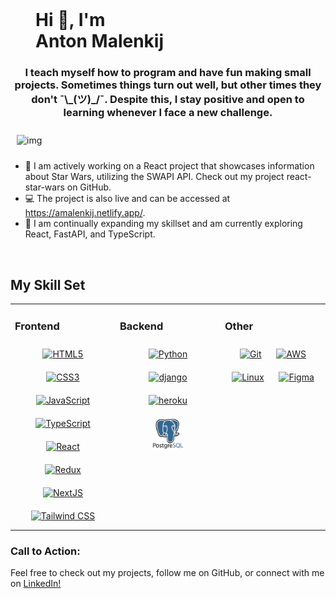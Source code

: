 <h1 style="margin: 16px 40px" align="">Hi 👋, I'm 
    <br>Anton Malenkij</h1>
<h3 align="center">I teach myself how to program and have fun making small projects. Sometimes things turn out well, but other times they don't ¯\_(ツ)_/¯. Despite this, I stay positive and open to learning whenever I face a new challenge.</h3>

<img style="margin: 10px" src="https://st3.depositphotos.com/2617209/16064/v/600/depositphotos_160641966-stock-illustration-programmer-cartoon-character.jpg" alt="img" />

- 🔭 I am actively working on a React project that showcases information about Star Wars, utilizing the SWAPI API. Check out my project react-star-wars on GitHub.
    <br>
- 💻 The project is also live and can be accessed at https://amalenkij.netlify.app/.
     <br>
- 🌱 I am continually expanding my skillset and am currently exploring React, FastAPI, and TypeScript.
<br>

## My Skill Set  
<table><tr><td valign="top" width="33%">

### Frontend  
<div align="center">  
<a href="https://en.wikipedia.org/wiki/HTML5" target="_blank"><img style="margin: 10px" src="https://profilinator.rishav.dev/skills-assets/html5-original-wordmark.svg" alt="HTML5" height="50" /></a>  
<a href="https://www.w3schools.com/css/" target="_blank"><img style="margin: 10px" src="https://profilinator.rishav.dev/skills-assets/css3-original-wordmark.svg" alt="CSS3" height="50" /></a>  
<a href="https://www.javascript.com/" target="_blank"><img style="margin: 10px" src="https://profilinator.rishav.dev/skills-assets/javascript-original.svg" alt="JavaScript" height="50" /></a>
<a href="https://www.typescriptlang.org/" target="_blank"><img style="margin: 10px" src="https://profilinator.rishav.dev/skills-assets/typescript-original.svg" alt="TypeScript" height="50" /></a>  
<a href="https://reactjs.org/" target="_blank"><img style="margin: 10px" src="https://profilinator.rishav.dev/skills-assets/react-original-wordmark.svg" alt="React" height="50" /></a> 
<a href="https://redux.js.org/" target="_blank"><img style="margin: 10px" src="https://profilinator.rishav.dev/skills-assets/redux-original.svg" alt="Redux" height="50" /></a>  
<a href="https://nextjs.org/" target="_blank"><img style="margin: 10px" src="https://profilinator.rishav.dev/skills-assets/nextjs.png" alt="NextJS" height="50" /></a>  
<a href="https://www.tailwindcss.com/" target="_blank"><img style="margin: 10px" src="https://profilinator.rishav.dev/skills-assets/tailwindcss.svg" alt="Tailwind CSS" height="50" /></a>  
</div>

</td><td valign="top" width="33%">



### Backend  
<div align="center">  
<a href="https://www.python.org/" target="_blank"><img style="margin: 10px" src="https://profilinator.rishav.dev/skills-assets/python-original.svg" alt="Python" height="50" /></a>
<a href="https://www.djangoproject.com/" target="_blank" rel="noreferrer"> <img style="margin: 10px" src="https://cdn.worldvectorlogo.com/logos/django.svg" alt="django" height="50"/>
<a href="https://heroku.com" target="_blank" rel="noreferrer"> <img style="margin: 10px"  src="https://www.vectorlogo.zone/logos/heroku/heroku-icon.svg" alt="heroku" height="50"/> </a> 
<a href="https://www.postgresql.org" target="_blank" rel="noreferrer"> <img style="margin: 10px"src="https://raw.githubusercontent.com/devicons/devicon/master/icons/postgresql/postgresql-original-wordmark.svg" alt="postgresql" height="50"/> </a> 
</div>

</td><td valign="top" width="33%">

### Other  
<div align="center">  
<a href="https://github.com/" target="_blank"><img style="margin: 10px" src="https://profilinator.rishav.dev/skills-assets/git-scm-icon.svg" alt="Git" height="50" /></a>  
<a href="https://aws.amazon.com/" target="_blank"><img style="margin: 10px" src="https://profilinator.rishav.dev/skills-assets/amazonwebservices-original-wordmark.svg" alt="AWS" height="50" /></a>  
<a href="https://www.linux.org/" target="_blank"><img style="margin: 10px" src="https://profilinator.rishav.dev/skills-assets/linux-original.svg" alt="Linux" height="50" /></a>
<a href="https://www.figma.com/" target="_blank"><img style="margin: 10px" src="https://profilinator.rishav.dev/skills-assets/figma-icon.svg" alt="Figma" height="50" /></a>  
</div>

</td></tr></table>  
<h3>Call to Action:</h3>
<p>Feel free to check out my projects, follow me on GitHub, or connect with me on <a href="https://linkedin.com/in/amalenkyi">LinkedIn!</a></p>

